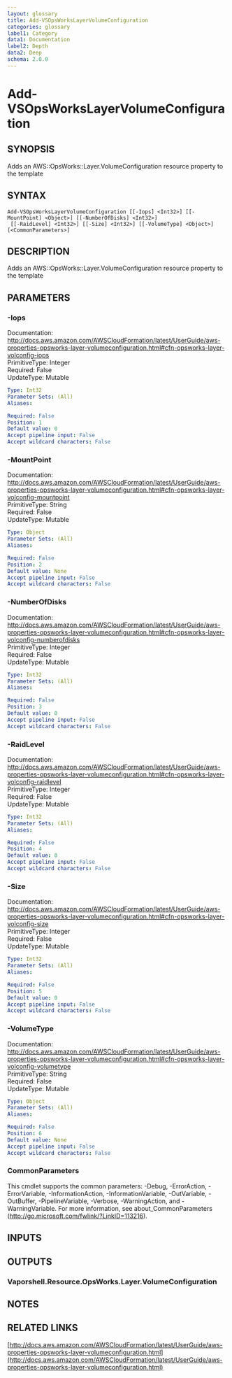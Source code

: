 ```yaml
---
layout: glossary
title: Add-VSOpsWorksLayerVolumeConfiguration
categories: glossary
label1: Category
data1: Documentation
label2: Depth
data2: Deep
schema: 2.0.0
---
```


# Add-VSOpsWorksLayerVolumeConfiguration

## SYNOPSIS
Adds an AWS::OpsWorks::Layer.VolumeConfiguration resource property to the template

## SYNTAX

```
Add-VSOpsWorksLayerVolumeConfiguration [[-Iops] <Int32>] [[-MountPoint] <Object>] [[-NumberOfDisks] <Int32>]
 [[-RaidLevel] <Int32>] [[-Size] <Int32>] [[-VolumeType] <Object>] [<CommonParameters>]
```

## DESCRIPTION
Adds an AWS::OpsWorks::Layer.VolumeConfiguration resource property to the template

## PARAMETERS

### -Iops
Documentation: http://docs.aws.amazon.com/AWSCloudFormation/latest/UserGuide/aws-properties-opsworks-layer-volumeconfiguration.html#cfn-opsworks-layer-volconfig-iops    
PrimitiveType: Integer    
Required: False    
UpdateType: Mutable

```yaml
Type: Int32
Parameter Sets: (All)
Aliases:

Required: False
Position: 1
Default value: 0
Accept pipeline input: False
Accept wildcard characters: False
```

### -MountPoint
Documentation: http://docs.aws.amazon.com/AWSCloudFormation/latest/UserGuide/aws-properties-opsworks-layer-volumeconfiguration.html#cfn-opsworks-layer-volconfig-mountpoint    
PrimitiveType: String    
Required: False    
UpdateType: Mutable

```yaml
Type: Object
Parameter Sets: (All)
Aliases:

Required: False
Position: 2
Default value: None
Accept pipeline input: False
Accept wildcard characters: False
```

### -NumberOfDisks
Documentation: http://docs.aws.amazon.com/AWSCloudFormation/latest/UserGuide/aws-properties-opsworks-layer-volumeconfiguration.html#cfn-opsworks-layer-volconfig-numberofdisks    
PrimitiveType: Integer    
Required: False    
UpdateType: Mutable

```yaml
Type: Int32
Parameter Sets: (All)
Aliases:

Required: False
Position: 3
Default value: 0
Accept pipeline input: False
Accept wildcard characters: False
```

### -RaidLevel
Documentation: http://docs.aws.amazon.com/AWSCloudFormation/latest/UserGuide/aws-properties-opsworks-layer-volumeconfiguration.html#cfn-opsworks-layer-volconfig-raidlevel    
PrimitiveType: Integer    
Required: False    
UpdateType: Mutable

```yaml
Type: Int32
Parameter Sets: (All)
Aliases:

Required: False
Position: 4
Default value: 0
Accept pipeline input: False
Accept wildcard characters: False
```

### -Size
Documentation: http://docs.aws.amazon.com/AWSCloudFormation/latest/UserGuide/aws-properties-opsworks-layer-volumeconfiguration.html#cfn-opsworks-layer-volconfig-size    
PrimitiveType: Integer    
Required: False    
UpdateType: Mutable

```yaml
Type: Int32
Parameter Sets: (All)
Aliases:

Required: False
Position: 5
Default value: 0
Accept pipeline input: False
Accept wildcard characters: False
```

### -VolumeType
Documentation: http://docs.aws.amazon.com/AWSCloudFormation/latest/UserGuide/aws-properties-opsworks-layer-volumeconfiguration.html#cfn-opsworks-layer-volconfig-volumetype    
PrimitiveType: String    
Required: False    
UpdateType: Mutable

```yaml
Type: Object
Parameter Sets: (All)
Aliases:

Required: False
Position: 6
Default value: None
Accept pipeline input: False
Accept wildcard characters: False
```

### CommonParameters
This cmdlet supports the common parameters: -Debug, -ErrorAction, -ErrorVariable, -InformationAction, -InformationVariable, -OutVariable, -OutBuffer, -PipelineVariable, -Verbose, -WarningAction, and -WarningVariable.
For more information, see about_CommonParameters (http://go.microsoft.com/fwlink/?LinkID=113216).

## INPUTS

## OUTPUTS

### Vaporshell.Resource.OpsWorks.Layer.VolumeConfiguration

## NOTES

## RELATED LINKS

[http://docs.aws.amazon.com/AWSCloudFormation/latest/UserGuide/aws-properties-opsworks-layer-volumeconfiguration.html](http://docs.aws.amazon.com/AWSCloudFormation/latest/UserGuide/aws-properties-opsworks-layer-volumeconfiguration.html)

